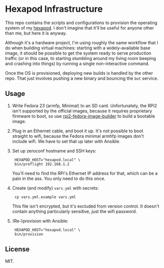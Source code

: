 # Hexapod Infrastructure

This repo contains the scripts and configurations to provision the operating
system of my [hexapod](http://github.com/adammck/hexapod). I don't imagine that
it'll be useful for anyone other than me, but here it is anyway.

Although it's a hardware project, I'm using roughly the same workflow that I do
when building virtual machines: starting with a widely-available base image, it
should be possible to get the system ready to serve production traffic (or in
this case, to starting stumbling around my living room beeping and crashing into
things) by running a single non-interactive command.

Once the OS is provisioned, deploying new builds is handled by the other repo.
That just involves pushing a new binary and bouncing the `bot` service.


## Usage

1. Write Fedora 23 (armfp, Minimal) to an SD card. Unfortunately, the RPi2 isn't
   supported by the official images, because it requires proprietary firmware to
   boot, so use [rpi2-fedora-image-builder](https://github.com/adammck/rpi2-fedora-image-builder)
   to build a bootable image.

2. Plug in an Ethernet cable, and boot it up. It's not possible to boot straight
   to wifi, because the Fedora minimal armhfp images don't include wifi. We have
   to set that up later with Ansible.

3. Set up zeroconf hostname and SSH keys:

        HEXAPOD_HOST="hexapod.local" \
        bin/preflight 192.168.1.2

   You'll need to find the RPi's Ethernet IP address for that, which can be a
   pain in the ass. You only need to do this once.

4. Create (and modify) `vars.yml` with secrets:
   
        cp vars.yml.example vars.yml

   This file isn't encrypted, but it's excluded from version control. It doesn't
   contain anything particularly sensitive, just the wifi password.

5. (Re-)provision with Ansible:

        HEXAPOD_HOST="hexapod.local" \
        bin/provision


## License

MIT.
